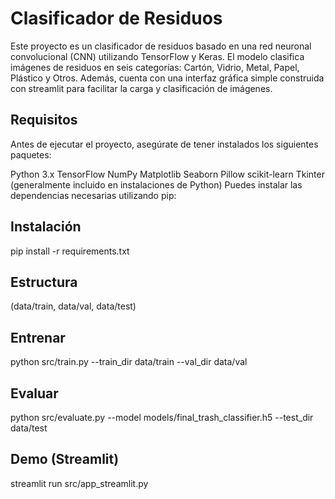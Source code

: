 # Clasificador de Residuos
Este proyecto es un clasificador de residuos basado en una red neuronal convolucional (CNN) utilizando TensorFlow y Keras. El modelo clasifica imágenes de residuos en seis categorías: Cartón, Vidrio, Metal, Papel, Plástico y Otros. Además, cuenta con una interfaz gráfica simple construida con streamlit para facilitar la carga y clasificación de imágenes.

## Requisitos
Antes de ejecutar el proyecto, asegúrate de tener instalados los siguientes paquetes:

Python 3.x
TensorFlow
NumPy
Matplotlib
Seaborn
Pillow
scikit-learn
Tkinter (generalmente incluido en instalaciones de Python)
Puedes instalar las dependencias necesarias utilizando pip:

## Instalación
pip install -r requirements.txt

## Estructura
(data/train, data/val, data/test)

## Entrenar
python src/train.py --train_dir data/train --val_dir data/val

## Evaluar
python src/evaluate.py --model models/final_trash_classifier.h5 --test_dir data/test

## Demo (Streamlit)
streamlit run src/app_streamlit.py

